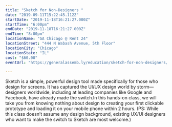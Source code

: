 ```yaml
---
title: "Sketch for Non-Designers "
date: "2019-09-11T15:22:45.112Z"
startDate: "2019-11-18T16:21:27.000Z"
startTime: "6:00pm"
endDate: "2019-11-18T16:21:27.000Z"
endTime: "8:00pm"
locationName: "GA Chicago @ Rent 24"
locationStreet: "444 N Wabash Avenue, 5th Floor"
locationCity: "Chicago"
locationState: "IL"
cost: "$60.00"
eventUrl: "https://generalassemb.ly/education/sketch-for-non-designers/chicago/88464"

---
```


Sketch is a simple, powerful design tool made specifically for those who design for screens. It has captured the UI/UX design world by storm—designers worldwide, including at leading companies like Google and Facebook, have already made the switch.In this hands-on class, we will take you from knowing nothing about design to creating your first clickable prototype and loading it on your mobile phone within 2 hours. (PS: While this class doesn’t assume any design background, existing UX/UI designers who want to make the switch to Sketch are most welcome.)


